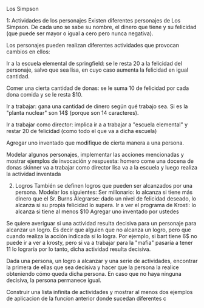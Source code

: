 Los Simpson

1: Actividades de los personajes
Existen diferentes personajes de Los Simpson. De cada uno se sabe su nombre, el dinero que tiene y su felicidad (que puede ser mayor o igual a cero pero nunca negativa). 

Los personajes pueden realizan diferentes actividades que provocan cambios en ellos:

Ir a la escuela elemental de springfield: se le resta 20 a la felicidad del personaje, salvo que sea lisa, en cuyo caso aumenta la felicidad en igual cantidad.

Comer una cierta cantidad de donas: se le suma 10 de felicidad por cada dona comida y se le resta $10.

Ir a trabajar: gana una cantidad de dinero según qué trabajo sea. Si es la "planta nuclear" son 14$ (porque son 14 caracteres).

Ir a trabajar como director: implica ir a a trabajar a "escuela elemental" y restar 20 de felicidad (como todo el que va a dicha escuela) 

Agregar uno inventado que modifique de cierta manera a una persona.

Modelar algunos personajes, implementar las acciones mencionadas y mostrar ejemplos de invocación y respuesta:
homero come una docena de donas
skinner va a trabajar como director
lisa va a la escuela y luego realiza la actividad inventada

2. Logros 
También se definen logros que pueden ser alcanzados por una persona. Modelar los siguientes:
Ser millonario: lo alcanza  si tiene más dinero que el Sr. Burns 
Alegrarse: dado un nivel de felicidad deseado, lo alcanza si su propia felicidad lo supera.
Ir a ver el programa de Krosti: lo  alcanza si tiene al menos $10
Agregar uno inventado por ustedes
                        
Se quiere averiguar si una actividad resulta decisiva para un personaje para alcanzar un logro. Es decir que alguien que no alcanza un logro, pero que cuando realiza la acción indicada sí lo logra.  Por ejemplo, si bart tiene 6$ no puede ir a ver a krosty, pero si va a trabajar para la "mafia" pasaría a tener 11 lo lograría por lo tanto, dicha actividad resulta decisiva.
            
Dada una persona, un logro a alcanzar y una serie de actividades, encontrar la primera de ellas que sea decisiva y hacer que la persona la realice obteniendo cómo queda dicha persona. En caso que no haya ninguna decisiva, la persona permanece igual. 

Construir una lista infinita de actividades y mostrar al menos dos ejemplos de aplicacion de la funcíon anterior donde sucedan diferentes c

